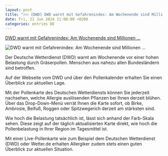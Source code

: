 ```yaml
---
layout: post
title: "🔥🔥 [DWD] DWD warnt mit Gefahrenindex: Am Wochenende sind Millionen ..."
date: Fri, 21 Jun 2024 11:00:00 +0200
categories: entries DE
---
```

[DWD warnt mit Gefahrenindex: Am Wochenende sind Millionen ...](https://www.chip.de/news/DWD-warnt-mit-Gefahrenindex-Am-Wochenende-sind-Millionen-Menschen-gefaehrdet_114855673.html)

![DWD warnt mit Gefahrenindex: Am Wochenende sind Millionen ...](https://www.chip.de/ii/6/5/1/3/6/5/9/5/gross2-5bff9606610063eb.png)

Der Deutsche Wetterdienst (DWD) warnt am Wochenende vor einer hohen Belastung durch Gräserpollen. Menschen aus nahezu allen Bundesländern sind betroffen.

Auf der Webseite vom DWD und über den Pollenkalender erhalten Sie einen Überblick zur aktuellen Lage.

Mit der Pollenkarte des Deutschen Wetterdiensts können Sie jederzeit nachsehen, welche Allergie auslösenden Pflanzen bei Ihnen derzeit blühen. Über das Drop-Down-Menü verrät Ihnen die Karte sofort, ob Birke, Ambrosie, Beifuß, Roggen oder Spitzwegerich derzeit am stärksten sind.

Wie hoch die Belastung tatsächlich ist, lässt sich anhand der Farb-Skala sehen. Diese zeigt auf der täglich aktualisierten Karte direkt, wie hoch die Pollenbelastung in Ihrer Region im Tagesmittel ist.

Mit einer Live-Pollenkarte wie zum Beispiel dem Deutschen Wetterdienst (DWD) oder Wetter.de erhalten Allergiker zudem stets einen guten Überblick zur aktuellen Situation.

